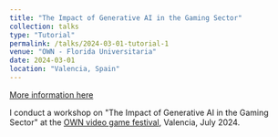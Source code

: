 ```yaml
---
title: "The Impact of Generative AI in the Gaming Sector"
collection: talks
type: "Tutorial"
permalink: /talks/2024-03-01-tutorial-1
venue: "OWN - Florida Universitaria"
date: 2024-03-01
location: "Valencia, Spain"
---
```


[More information here](https://www.linkedin.com/feed/update/urn:li:activity:7218880159783817216/)

I conduct a workshop on "The Impact of Generative AI in the Gaming Sector" at the [OWN video game festival](https://www.openworldnow.com/), Valencia, July 2024.
